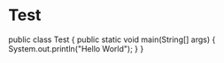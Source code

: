 # Test
public class Test
{
    public static void main(String[] args)
    {
         System.out.println("Hello World");
    }
}
